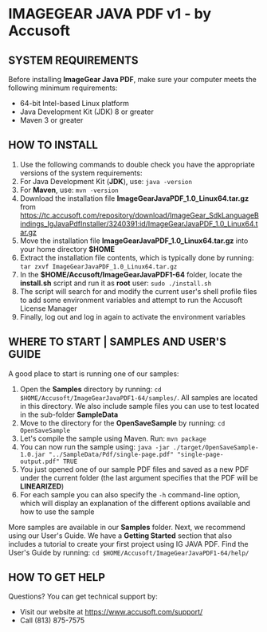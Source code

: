 # IMAGEGEAR JAVA PDF v1 - by Accusoft

## SYSTEM REQUIREMENTS

Before installing **ImageGear Java PDF**, make sure your computer meets the following minimum requirements:

  * 64-bit Intel-based Linux platform
  * Java Development Kit (JDK) 8 or greater
  * Maven 3 or greater
  
## HOW TO INSTALL

1. Use the following commands to double check you have the appropriate versions of the system requirements:
  1. For Java Development Kit (**JDK**), use: ```java -version```
  2. For **Maven**, use: ```mvn -version```
2. Download the installation file **ImageGearJavaPDF_1.0_Linux64.tar.gz** from https://tc.accusoft.com/repository/download/ImageGear_SdkLanguageBindings_IgJavaPdfInstaller/3240391:id/ImageGearJavaPDF_1.0_Linux64.tar.gz
3. Move the installation file **ImageGearJavaPDF_1.0_Linux64.tar.gz** into your home directory **$HOME**
4. Extract the installation file contents, which is typically done by running: ```tar zxvf ImageGearJavaPDF_1.0_Linux64.tar.gz```
5. In the **$HOME/Accusoft/ImageGearJavaPDF1-64** folder, locate the **install.sh** script and run it as **root** user: ```sudo ./install.sh```
6. The script will search for and modify the current user's shell profile files to add some environment variables and attempt to run the Accusoft License Manager
7. Finally, log out and log in again to activate the environment variables

## WHERE TO START | SAMPLES AND USER'S GUIDE
 
A good place to start is running one of our samples:
 
1. Open the **Samples** directory by running: ```cd $HOME/Accusoft/ImageGearJavaPDF1-64/samples/```. All samples are located in this directory. We also include sample files you can use to test located in the sub-folder **SampleData**
2. Move to the directory for the **OpenSaveSample** by running: ```cd OpenSaveSample```
3. Let's compile the sample using Maven. Run: ```mvn package```
4. You can now run the sample using: ```java -jar ./target/OpenSaveSample-1.0.jar "../SampleData/Pdf/single-page.pdf" "single-page-output.pdf" TRUE```
5. You just opened one of our sample PDF files and saved as a new PDF under the current folder (the last argument specifies that the PDF will be **LINEARIZED**)
6. For each sample you can also specify the ```-h``` command-line option, which will display an explanation of the different options available and how to use the sample
 
More samples are available in our **Samples** folder. Next, we recommend using our User's Guide. We have a **Getting Started** section that also includes a tutorial to create your first project using IG JAVA PDF. Find the User's Guide by running: ```cd $HOME/Accusoft/ImageGearJavaPDF1-64/help/```
 
## HOW TO GET HELP

Questions? You can get technical support by:

* Visit our website at https://www.accusoft.com/support/
* Call (813) 875-7575
